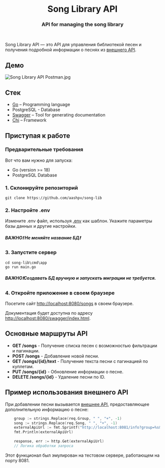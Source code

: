 <div align="center">
  <h1 align="center">Song Library API</h1>
  <h3>API for managing the song library</h3>
</div>

<br/>

Song Library API — это API для управления библиотекой песен и получения подробной информации о песнях из [внешнего API](https://github.com/aashpv/external-api).

## Демо

![Song Library API Postman.jpg](https://sun9-77.userapi.com/s/v1/ig2/1Qb99iOpZg5P6H951I1IMnRP8JUa0FOAso7pCotwJE_SicSkQ50RCCcJMMxL60XNL-Mg57m_NETQ-aKDyy3-TfDI.jpg?quality=95&as=32x17,48x26,72x39,108x58,160x86,240x129,360x193,480x257,540x289,640x343,720x386,1080x579,1280x686,1440x772,1920x1029&from=bu&u=iOLeD52NDWUFBek2JO64bRt52bo9TzAQyHU6KcgYcko&cs=1920x1029)

## Стек

- [Go](https://go.dev/) – Programming language
- PostgreSQL - Database
- [Swagger](https://github.com/swaggo/swag) –  Tool for generating documentation
- [Chi](https://github.com/go-chi/chi) – Framework

## Приступая к работе

### Предварительные требования

Вот что вам нужно для запуска:

- Go (version >= 18)
- PostgreSQL Database

### 1. Склонируйте репозиторий

```shell
git clone https://github.com/aashpv/song-lib
```

### 2. Настройте .env

Измените .env файл, используя [.env](.env) как шаблон. Укажите параметры базы данных и другие настройки.
##### ВАЖНО❗ Не меняйте название БД❗

### 3. Запустите сервер

```shell
cd song-lib\cmd\app
go run main.go
```
##### ВАЖНО❗Создавать БД вручную и запускать миграции не требуется.

### 4. Откройте приложение в своем браузере

Посетите сайт [http://localhost:8080/songs](http://localhost:8080/songs) в своем браузере.

Документация будет доступна по адресу [http://localhost:8080/swagger/index.html](http://localhost:8080/swagger/index.html).

## Основные маршруты API

- **GET /songs** - Получение списка песен с возможностью фильтрации и пагинации.
- **POST /songs** - Добавление новой песни.
- **GET /songs/{id}/text** - Получение текста песни с пагинацией по куплетам.
- **PUT /songs/{id}** - Обновление информации о песне.
- **DELETE /songs/{id}** - Удаление песни по ID.

## Пример использования внешнего API

При добавлении песни вызывается [внешнее API](https://github.com/aashpv/external-api), предоставляющее дополнительную информацию о песне:

```go
    group := strings.Replace(req.Group, " ", "+", -1)
    song := strings.Replace(req.Song, " ", "+", -1)
    externalApiUrl := fmt.Sprintf("http://localhost:8081/info?group=%s&song=%s", group, song)
    fmt.Println(externalApiUrl)
    
    response, err := http.Get(externalApiUrl)
    // Логика обработки запроса
```
Этот функционал был эмулирован на тестовом сервере, работающем на порту 8081.

